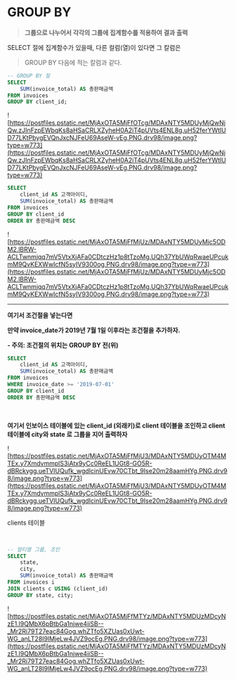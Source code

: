 # GROUP BY

> **그룹으로 나누어서 각각의 그룹에 집계함수를 적용하여 결과 출력**   

SELECT 절에 집계함수가 있을때, 다른 컬럼(열)이 있다면 그 칼럼은   

> GROUP BY 다음에 적는 칼럼과 같다.   

```sql
-- GROUP BY 절
SELECT	
	SUM(invoice_total) AS 총판매금액
FROM invoices
GROUP BY client_id;
```

![https://postfiles.pstatic.net/MjAxOTA5MjFfOTcg/MDAxNTY5MDUyMjQwNjQw.zJInFzpEWbqKs8aHSaCRLXZyheH0A2iT4pUVts4ENL8g.uH52ferYWtlUD77LKtPbygEVQnJxcNJFeU69AseW-vEg.PNG.drv98/image.png?type=w773](https://postfiles.pstatic.net/MjAxOTA5MjFfOTcg/MDAxNTY5MDUyMjQwNjQw.zJInFzpEWbqKs8aHSaCRLXZyheH0A2iT4pUVts4ENL8g.uH52ferYWtlUD77LKtPbygEVQnJxcNJFeU69AseW-vEg.PNG.drv98/image.png?type=w773)

```sql
SELECT
	client_id AS 고객아이디,
	SUM(invoice_total) AS 총판매금액
FROM invoices
GROUP BY client_id
ORDER BY 총판매금액 DESC
```

![https://postfiles.pstatic.net/MjAxOTA5MjFfMjUz/MDAxNTY5MDUyMjc5ODM2.lBRW-ACLTwnmjqq7mV5VtxXjAFa0CDtczHz1p8tTzoMg.UQh37YbUWqRwaeUPcukmM9QvKEXWwIcfN5syIV9300og.PNG.drv98/image.png?type=w773](https://postfiles.pstatic.net/MjAxOTA5MjFfMjUz/MDAxNTY5MDUyMjc5ODM2.lBRW-ACLTwnmjqq7mV5VtxXjAFa0CDtczHz1p8tTzoMg.UQh37YbUWqRwaeUPcukmM9QvKEXWwIcfN5syIV9300og.PNG.drv98/image.png?type=w773)

****

**여기서 조건절을 넣는다면**

**만약 invoice_date가 2019년 7월 1일 이후라는 조건절을 추가하자.**

**- 주의: 조건절의 위치는 GROUP BY 전(위)**

```sql
SELECT
	client_id AS 고객아이디,
	SUM(invoice_total) AS 총판매금액
FROM invoices
WHERE invoice_date >= '2019-07-01'
GROUP BY client_id
ORDER BY 총판매금액 DESC
```

<br>

**여기서 인보이스 테이블에 있는 client_id (외래키)로 client 테이블을 조인하고 client 테이블에 city와 state 로 그룹을 지어 출력하자**

![https://postfiles.pstatic.net/MjAxOTA5MjFfMjU3/MDAxNTY5MDUyOTM4MTEx.y7XmdvmmplS3iAtx9yCc0ReEL1UGt8-GO5R-dBRckygg.ueTVIUQufk_wgdIcinUEvw70CTbt_9Ise20m28aamHYg.PNG.drv98/image.png?type=w773](https://postfiles.pstatic.net/MjAxOTA5MjFfMjU3/MDAxNTY5MDUyOTM4MTEx.y7XmdvmmplS3iAtx9yCc0ReEL1UGt8-GO5R-dBRckygg.ueTVIUQufk_wgdIcinUEvw70CTbt_9Ise20m28aamHYg.PNG.drv98/image.png?type=w773)

clients 테이블

<br>

```sql
-- 멀티열 그룹, 조인
SELECT	
	state, 
	city,	
	SUM(invoice_total) AS 총판매금액
FROM invoices i
JOIN clients c USING (client_id)
GROUP BY state, city;
```

![https://postfiles.pstatic.net/MjAxOTA5MjFfMTYz/MDAxNTY5MDUzMDcyNzE1.l9QMbX6pBtbGa1njwe4iiSB--_Mr2Ri79T27eac84Gog.whZTfo5XZUas0xUwt-WG_anLT28I9lMjeLw4JVZ9ocEg.PNG.drv98/image.png?type=w773](https://postfiles.pstatic.net/MjAxOTA5MjFfMTYz/MDAxNTY5MDUzMDcyNzE1.l9QMbX6pBtbGa1njwe4iiSB--_Mr2Ri79T27eac84Gog.whZTfo5XZUas0xUwt-WG_anLT28I9lMjeLw4JVZ9ocEg.PNG.drv98/image.png?type=w773)

